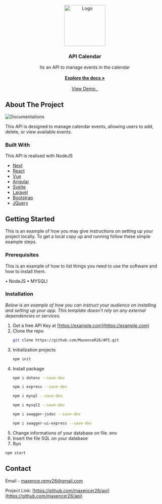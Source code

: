                          
<br/>
<div align="center">
<a href="https://github.com/ShaanCoding/ReadME-Generator">
<img src="https://www.cc-osartis.com/themes/custom/spe/images/logo.png" alt="Logo" width="auto" height="130">
</a>
<h3 align="center">API Calendar</h3>
<p align="center">
Its an API to manage events in the calendar
<br/>
<br/>
<a href="https://maxencer26.github.io/API/"><strong>Explore the docs »</strong></a>
<br/>
<br/>
<a href="https://maxencer26.github.io/API/">View Demo .</a>  


</p>
</div>

 ## About The Project

![Documentations](https://imgur.com/mRVTs9j.jpg)

This API is designed to manage calendar events, allowing users to add, delete, or view available events.
 ### Built With

This API is realised with NodeJS

- [Next](https://nextjs.org)
- [React](https://reactjs.org)
- [Vue](https://vuejs.org)
- [Angular](https://angular.io)
- [Svelte](https://svelte.dev)
- [Laravel](https://laravel.com)
- [Bootstrap](https://getbootstrap.com)
- [JQuery](https://jquery.com)
 ## Getting Started

This is an example of how you may give instructions on setting up your project locally.
To get a local copy up and running follow these simple example steps.
 ### Prerequisites

This is an example of how to list things you need to use the software and how to install them.

• NodeJS
• MYSQLI
 ### Installation

_Below is an example of how you can instruct your audience on installing and setting up your app. This template doesn't rely on any external dependencies or services._

1. Get a free API Key at [https://example.com](https://example.com)
2. Clone the repo
   ```sh
   git clone https://github.com/MaxenceR26/API.git
   ```
3. Initialization projects
   ```sh
   npm init
   ```
4. Install package
   ```sh
   npm i dotenv --save-dev
   ```
   ```sh
   npm i express --save-dev
   ```
   ```sh
   npm i mysql --save-dev
   ```
   ```sh
   npm i mysql2 --save-dev
   ```
   ```sh
   npm i swagger-jsdoc --save-dev
   ```
   ```sh
   npm i swagger-ui-express --save-dev
   ```
5. Change informations of your database on file .env
6. Insert the file SQL on your database
7. Run
```sh
npm start
```
 ## Contact

Email - maxence.remy26@gmail.com

Project Link: [https://github.com/maxencer26/api](https://github.com/maxencer26/api)
